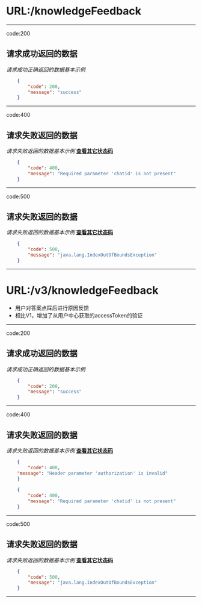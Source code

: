 # URL:/knowledgeFeedback

---

code:200

## 请求成功返回的数据

*请求成功正确返回的数据基本示例*

```json
    {
		"code": 200,
		"message": "success"
    }
```
---


code:400
## 请求失败返回的数据

*请求失败返回的数据基本示例*  [**查看其它状态码**](#sort=api&doc=robotAppOpenApi/summary/02-explain.md)

```json
    {
        "code": 400,
		"message": "Required parameter 'chatid' is not present"
    }
```
---

code:500
## 请求失败返回的数据

*请求失败返回的数据基本示例*  [**查看其它状态码**](#sort=api&doc=robotAppOpenApi/summary/02-explain.md)

```json
    {
        "code": 500,
		"message": "java.lang.IndexOutOfBoundsException"
    }
```
---


# URL:/v3/knowledgeFeedback

- 用户对答案点踩后进行原因反馈
- 相比V1，增加了从用户中心获取的accessToken的验证

---

code:200

## 请求成功返回的数据

*请求成功正确返回的数据基本示例*

```json
    {
		"code": 200,
		"message": "success"
    }
```
---


code:400
## 请求失败返回的数据

*请求失败返回的数据基本示例*  [**查看其它状态码**](#sort=api&doc=robotAppOpenApi/summary/02-explain.md)

```json
    {
        "code": 400,
	"message": "Header parameter 'authorization' is invalid"
    }
	
	{
        "code": 400,
		"message": "Required parameter 'chatid' is not present"
    }
```
---

code:500
## 请求失败返回的数据

*请求失败返回的数据基本示例*  [**查看其它状态码**](#sort=api&doc=robotAppOpenApi/summary/02-explain.md)

```json
    {
        "code": 500,
		"message": "java.lang.IndexOutOfBoundsException"
    }
```
---
